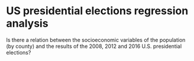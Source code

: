 # US presidential elections regression analysis


Is there a relation between the socioeconomic variables of the population (by county) and the results of the 2008, 2012 and 2016 U.S. presidential elections?
